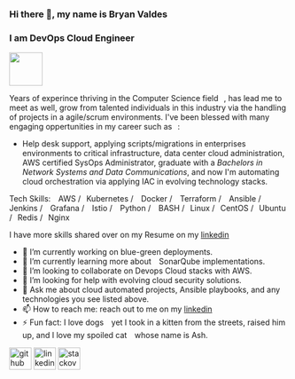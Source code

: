 ### Hi there 👋, my name is Bryan Valdes
### I am DevOps Cloud Engineer
<img src="https://media.giphy.com/media/ule4vhcY1xEKQ/giphy.gif" width='60' height='60'/>

Years of experince thriving in the Computer Science field<img src="https://img.icons8.com/color/48/000000/computer.png" width='10' height='10'/>, has lead me to meet as well, grow from talented individuals in this industry via the handling of projects in a agile/scrum environments. I've been blessed with many engaging oppertunities in my career such as<img src="https://img.icons8.com/color/48/000000/shooting-stars.png" width='10' height='10'/>: 
- Help desk support, applying scripts/migrations in enterprises environments to critical infrastructure, data center cloud administration, AWS certified SysOps Administrator, graduate with a *Bachelors in Network Systems and Data Communications*, and now I'm automating cloud orchestration via applying IAC in evolving technology stacks. 

Tech Skills: <img src="https://img.icons8.com/color/48/000000/amazon-web-services.png" width='10' height='10'/>AWS /<img src="https://img.icons8.com/color/48/000000/kubernetes.png" width='10' height='10'/>Kubernetes / <img src="https://img.icons8.com/color/48/000000/docker.png" width='10' height='10'/>Docker / <img src="https://img.icons8.com/color/48/000000/terraform.png" width='10' height='10'/>Terraform / <img src="https://img.icons8.com/color/48/000000/ansible.png" width='10' height='10'/>Ansible / <img src="https://img.icons8.com/color/48/000000/jenkins.png" width='10' height='10'/>Jenkins / <img src="https://img.icons8.com/color/48/000000/grafana.png" width='10' height='10'/>Grafana / <img src="https://img.icons8.com/color/48/000000/sailing-ship-small.png" width='10' height='10'/>Istio / <img src="https://img.icons8.com/color/48/000000/python--v1.png" width='10' height='10'/>Python / <img src="https://img.icons8.com/color/48/000000/console.png" width='10' height='10'/>BASH /<img src="https://img.icons8.com/color/48/000000/linux--v1.png" width='10' height='10'/>Linux /<img src="https://img.icons8.com/color/48/000000/centos.png" width='10' height='10'/>CentOS /<img src="https://img.icons8.com/color/48/000000/ubuntu--v1.png" width='10' height='10'/>Ubuntu /<img src="https://img.icons8.com/color/48/000000/redis.png" width='10' height='10'/>Redis /<img src="https://img.icons8.com/color/48/000000/nginx.png" width='10' height='10'/>Nginx

I have more skills shared over on my Resume on my [linkedin](https://www.linkedin.com/in/bryan-valdes-655223182/) 
- 🔭 I’m currently working on blue-green deployments.
- 🌱 I’m currently learning more about <img src="https://img.icons8.com/color/48/000000/radar--v1.png" width='10' height='10'/>SonarQube implementations. 
- 👯 I’m looking to collaborate on Devops Cloud stacks with AWS.
- 🤔 I’m looking for help with evolving cloud security solutions.
- 💬 Ask me about cloud automated projects, Ansible playbooks, and any technologies you see listed above. 
- 📫 How to reach me: reach out to me on my [linkedin](https://www.linkedin.com/in/bryan-valdes-655223182/)
- ⚡ Fun fact: I love dogs<img src="https://img.icons8.com/color/48/000000/crash-bandicoot.png" width='10' height='10'/> yet I took in a kitten from the streets, raised him up, and I love my spoiled cat<img src="https://img.icons8.com/color/48/000000/tom.png" width='10' height='10'/> whose name is Ash. 


[<img src='https://img.icons8.com/color/48/000000/github--v1.png' alt='github' height='40'>](https://github.com/bvaldes-k9)  [<img src='https://img.icons8.com/color/48/000000/linkedin.png' alt='linkedin' height='40'>](https://www.linkedin.com/in//bryan-valdes-655223182//)  [<img src='https://img.icons8.com/color/48/000000/stackoverflow.png' alt='stackoverflow' height='40'>](https://stackoverflow.com/users/16744984)  
